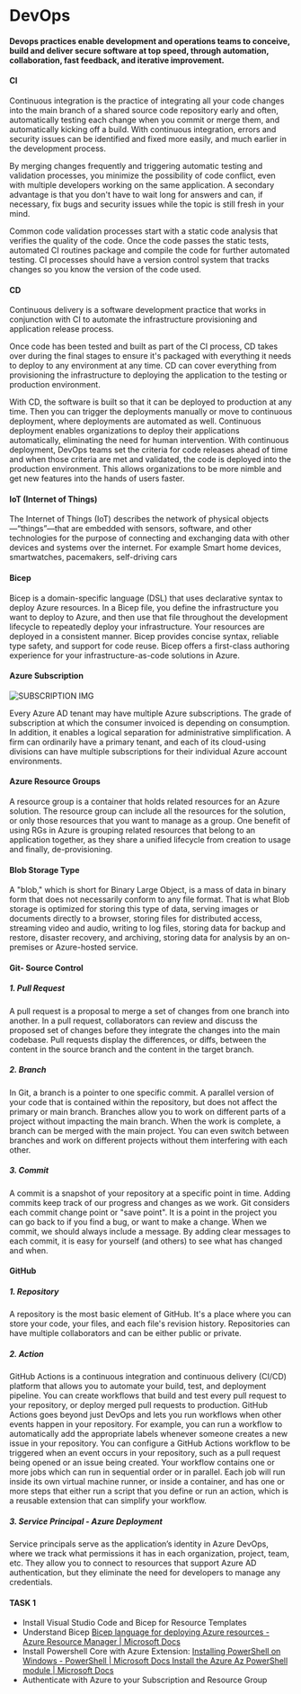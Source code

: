 #     DevOps
#### Devops practices enable development and operations teams to conceive, build and deliver secure software at top speed, through automation, collaboration, fast feedback, and iterative improvement. 

#### CI 
Continuous integration is the practice of integrating all your code changes into the main branch of a shared source code repository early and often, automatically testing each change when you commit or merge them, and automatically kicking off a build. With continuous integration, errors and security issues can be identified and fixed more easily, and much earlier in the development process.

By merging changes frequently and triggering automatic testing and validation processes, you minimize the possibility of code conflict, even with multiple developers working on the same application. A secondary advantage is that you don't have to wait long for answers and can, if necessary, fix bugs and security issues while the topic is still fresh in your mind.

Common code validation processes start with a static code analysis that verifies the quality of the code. Once the code passes the static tests, automated CI routines package and compile the code for further automated testing. CI processes should have a version control system that tracks changes so you know the version of the code used.

#### CD
Continuous delivery is a software development practice that works in conjunction with CI to automate the infrastructure provisioning and application release process.

Once code has been tested and built as part of the CI process, CD takes over during the final stages to ensure it's packaged with everything it needs to deploy to any environment at any time. CD can cover everything from provisioning the infrastructure to deploying the application to the testing or production environment.

With CD, the software is built so that it can be deployed to production at any time. Then you can trigger the deployments manually or move to continuous deployment, where deployments are automated as well.
Continuous deployment enables organizations to deploy their applications automatically, eliminating the need for human intervention. With continuous deployment, DevOps teams set the criteria for code releases ahead of time and when those criteria are met and validated, the code is deployed into the production environment. This allows organizations to be more nimble and get new features into the hands of users faster.

#### IoT (Internet of Things)
The Internet of Things (IoT) describes the network of physical objects—“things”—that are embedded with sensors, software, and other technologies for the purpose of connecting and exchanging data with other devices and systems over the internet.
For example Smart home devices, smartwatches, pacemakers, self-driving cars

#### Bicep
Bicep is a domain-specific language (DSL) that uses declarative syntax to deploy Azure resources. In a Bicep file, you define the infrastructure you want to deploy to Azure, and then use that file throughout the development lifecycle to repeatedly deploy your infrastructure. Your resources are deployed in a consistent manner.
Bicep provides concise syntax, reliable type safety, and support for code reuse. Bicep offers a first-class authoring experience for your infrastructure-as-code solutions in Azure.

#### Azure Subscription

![SUBSCRIPTION IMG](https://learn.microsoft.com/en-us/azure/cloud-adoption-framework/ready/azure-setup-guide/media/organize-resources/scope-levels.png)

Every Azure AD tenant may have multiple Azure subscriptions. The grade of subscription at which the consumer invoiced is depending on consumption. In addition, it enables a logical separation for administrative simplification. A firm can ordinarily have a primary tenant, and each of its cloud-using divisions can have multiple subscriptions for their individual Azure account environments.

#### Azure Resource Groups
A resource group is a container that holds related resources for an Azure solution. The resource group can include all the resources for the solution, or only those resources that you want to manage as a group. One benefit of using RGs in Azure is grouping related resources that belong to an application together, as they share a unified lifecycle from creation to usage and finally, de-provisioning.

#### Blob Storage Type
A "blob," which is short for Binary Large Object, is a mass of data in binary form that does not necessarily conform to any file format. 
That is what Blob storage is optimized for storing this type of data, serving images or documents directly to a browser, storing files for distributed access, streaming video and audio, writing to log files, storing data for backup and restore, disaster recovery, and archiving, storing data for analysis by an on-premises or Azure-hosted service.

#### Git- Source Control
##### 1. Pull Request
A pull request is a proposal to merge a set of changes from one branch into another. In a pull request, collaborators can review and discuss the proposed set of changes before they integrate the changes into the main codebase. Pull requests display the differences, or diffs, between the content in the source branch and the content in the target branch.

##### 2. Branch
In Git, a branch is a pointer to one specific commit. A parallel version of your code that is contained within the repository, but does not affect the primary or main branch.
Branches allow you to work on different parts of a project without impacting the main branch.
When the work is complete, a branch can be merged with the main project.
You can even switch between branches and work on different projects without them interfering with each other.

##### 3. Commit
A commit is a snapshot of your repository at a specific point in time.
Adding commits keep track of our progress and changes as we work. Git considers each commit change point or "save point". It is a point in the project you can go back to if you find a bug, or want to make a change.
When we commit, we should always include a message.
By adding clear messages to each commit, it is easy for yourself (and others) to see what has changed and when.


#### GitHub
##### 1. Repository
A repository is the most basic element of GitHub. It's a place where you can store your code, your files, and each file's revision history. Repositories can have multiple collaborators and can be either public or private.

##### 2. Action
GitHub Actions is a continuous integration and continuous delivery (CI/CD) platform that allows you to automate your build, test, and deployment pipeline. You can create workflows that build and test every pull request to your repository, or deploy merged pull requests to production.
GitHub Actions goes beyond just DevOps and lets you run workflows when other events happen in your repository. For example, you can run a workflow to automatically add the appropriate labels whenever someone creates a new issue in your repository.
You can configure a GitHub Actions workflow to be triggered when an event occurs in your repository, such as a pull request being opened or an issue being created. Your workflow contains one or more jobs which can run in sequential order or in parallel. Each job will run inside its own virtual machine runner, or inside a container, and has one or more steps that either run a script that you define or run an action, which is a reusable extension that can simplify your workflow.

##### 3. Service Principal - Azure Deployment
Service principals serve as the application’s identity in Azure DevOps, where we track what permissions it has in each organization, project, team, etc. 
They allow you to connect to resources that support Azure AD authentication, but they eliminate the need for developers to manage any credentials.


#### TASK 1
- Install Visual Studio Code and Bicep for Resource Templates
- Understand Bicep [Bicep language for deploying Azure resources - Azure Resource Manager | Microsoft Docs](https://learn.microsoft.com/en-us/azure/azure-resource-manager/bicep/overview?tabs=bicep)
- Install Powershell Core with Azure Extension:
  [Installing PowerShell on Windows - PowerShell | Microsoft Docs ](https://learn.microsoft.com/en-us/powershell/scripting/install/installing-powershell-on-windows?view=powershell-7.2)
  [Install the Azure Az PowerShell module | Microsoft Docs ](https://learn.microsoft.com/en-us/powershell/azure/install-azure-powershell?view=azps-11.3.0&viewFallbackFrom=azps-8.2.0)
- Authenticate with Azure to your Subscription and Resource Group 

